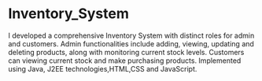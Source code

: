 # Inventory_System
I developed a comprehensive Inventory System with distinct roles for admin and customers. Admin functionalities include adding, viewing, updating and deleting products, along with monitoring current stock levels. Customers can viewing current stock and make purchasing products. Implemented using Java, J2EE technologies,HTML,CSS and JavaScript.
